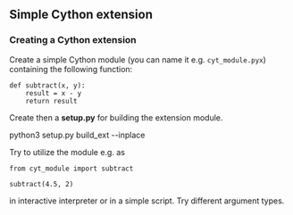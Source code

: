 ## Simple Cython extension

### Creating a Cython extension
Create a simple Cython module (you can name it e.g. `cyt_module.pyx`)
containing the following function:
```
def subtract(x, y):
    result = x - y
    return result
```

Create then a **setup.py** for building the extension module.

python3 setup.py build_ext --inplace

Try to utilize the module e.g. as
```
from cyt_module import subtract

subtract(4.5, 2)
```
in interactive interpreter or in a simple script. Try different argument
types.

